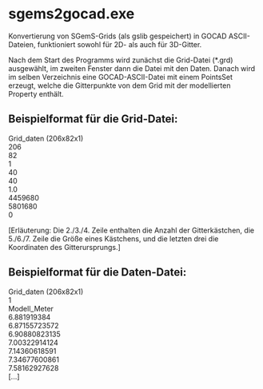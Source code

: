 sgems2gocad.exe
===============

Konvertierung von SGemS-Grids (als gslib gespeichert) in GOCAD ASCII-Dateien, funktioniert sowohl für 2D- als auch für 3D-Gitter.

Nach dem Start des Programms wird zunächst die Grid-Datei (*.grd) ausgewählt, im zweiten Fenster dann die Datei mit den Daten. Danach wird im selben Verzeichnis eine GOCAD-ASCII-Datei mit einem PointsSet erzeugt, welche die Gitterpunkte von dem Grid mit der modellierten Property enthält.

Beispielformat für die Grid-Datei:
----------------------------------

Grid_daten (206x82x1)  
206  
82  
1  
40  
40  
1.0  
4459680  
5801680  
0  

[Erläuterung: Die 2./3./4. Zeile enthalten die Anzahl der Gitterkästchen, die 5./6./7. Zeile die Größe eines Kästchens, und die letzten drei die Koordinaten des Gitterursprungs.]

Beispielformat für die Daten-Datei:
----------------------------------

Grid_daten (206x82x1)  
1  
Modell_Meter  
6.881919384   
6.87155723572   
6.90880823135   
7.00322914124   
7.14360618591   
7.34677600861   
7.58162927628  
[...]   

